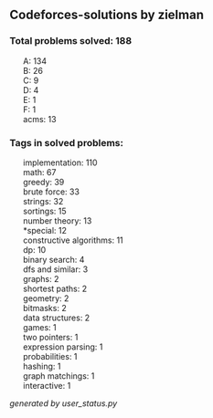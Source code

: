 ## Codeforces-solutions by zielman 

### Total problems solved: 188

<ul>
A: 134</br>
B: 26</br>
C: 9</br>
D: 4</br>
E: 1</br>
F: 1</br>
acms: 13</br>
</ul>

### Tags in solved problems:

<ul>
implementation: 110</br>
math: 67</br>
greedy: 39</br>
brute force: 33</br>
strings: 32</br>
sortings: 15</br>
number theory: 13</br>
*special: 12</br>
constructive algorithms: 11</br>
dp: 10</br>
binary search: 4</br>
dfs and similar: 3</br>
graphs: 2</br>
shortest paths: 2</br>
geometry: 2</br>
bitmasks: 2</br>
data structures: 2</br>
games: 1</br>
two pointers: 1</br>
expression parsing: 1</br>
probabilities: 1</br>
hashing: 1</br>
graph matchings: 1</br>
interactive: 1</br>
</ul>

*generated by user_status.py*